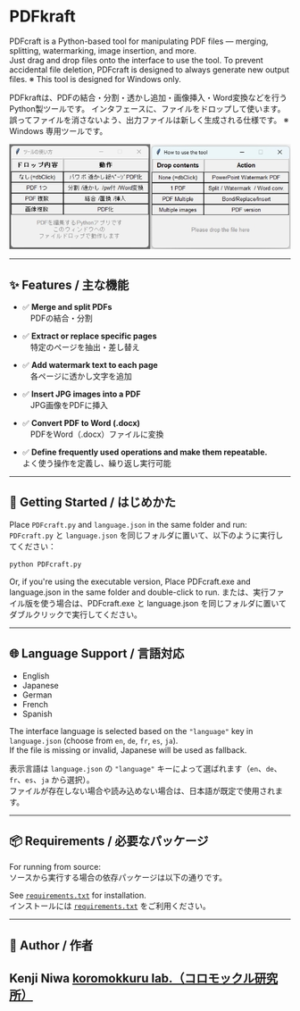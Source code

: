 # PDFkraft
PDFcraft is a Python-based tool for manipulating PDF files — merging, splitting, watermarking, image insertion, and more.  
Just drag and drop files onto the interface to use the tool.
To prevent accidental file deletion, PDFcraft is designed to always generate new output files.  ※ This tool is designed for Windows only.

PDFkraftは、PDFの結合・分割・透かし追加・画像挿入・Word変換などを行うPython製ツールです。
インタフェースに、ファイルをドロップして使います。
誤ってファイルを消さないよう、出力ファイルは新しく生成される仕様です。
※ Windows 専用ツールです。  


![PDFcraft GUI](overview.jpg)

---

## ✨ Features / 主な機能

- ✅ **Merge and split PDFs**  
　PDFの結合・分割

- ✅ **Extract or replace specific pages**  
　特定のページを抽出・差し替え

- ✅ **Add watermark text to each page**  
　各ページに透かし文字を追加

- ✅ **Insert JPG images into a PDF**  
　JPG画像をPDFに挿入

- ✅ **Convert PDF to Word (.docx)**  
　PDFをWord（.docx）ファイルに変換

- ✅ **Define frequently used operations and make them repeatable.**  
  よく使う操作を定義し、繰り返し実行可能

---

## 🚀 Getting Started / はじめかた

Place `PDFcraft.py` and `language.json` in the same folder and run:  
`PDFcraft.py` と `language.json` を同じフォルダに置いて、以下のように実行してください：

```bash
python PDFcraft.py
```

Or, if you're using the executable version, Place PDFcraft.exe and language.json in the same folder and double-click to run.
または、実行ファイル版を使う場合は、PDFcraft.exe と language.json を同じフォルダに置いてダブルクリックで実行してください。  


---

## 🌐 Language Support / 言語対応

- English
- Japanese
- German
- French
- Spanish

The interface language is selected based on the `"language"` key in `language.json` (choose from `en`, `de`, `fr`, `es`, `ja`).  
If the file is missing or invalid, Japanese will be used as fallback.

表示言語は `language.json` の `"language"` キーによって選ばれます（`en`、`de`、`fr`、`es`、`ja` から選択）。  
ファイルが存在しない場合や読み込めない場合は、日本語が既定で使用されます。

---

## 📦 Requirements / 必要なパッケージ

For running from source:  
ソースから実行する場合の依存パッケージは以下の通りです。

See [`requirements.txt`](./requirements.txt) for installation.  
インストールには [`requirements.txt`](./requirements.txt) をご利用ください。


---

## 👤 Author / 作者

Kenji Niwa
[koromokkuru lab.（コロモックル研究所）](http://netyama.sakura.ne.jp/db/db.cgi?folder=kuruma)
---
